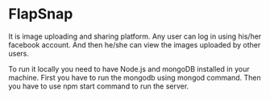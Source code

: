 # FlapSnap

It is image uploading and sharing platform. Any user can log in using his/her facebook account. And then he/she can view the images uploaded by other users. 

To run it locally you need to have Node.js and mongoDB installed in your machine. 
First you have to run the mongodb using mongod command.
Then you have to use npm start command to run the server.


